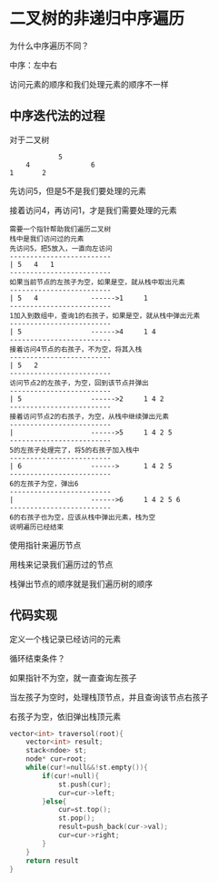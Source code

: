 # 二叉树的非递归中序遍历

为什么中序遍历不同？

中序：左中右

访问元素的顺序和我们处理元素的顺序不一样

## 中序迭代法的过程

对于二叉树

```\c++
			5	
	4				6
1		2
```

先访问5，但是5不是我们要处理的元素

接着访问4，再访问1，才是我们需要处理的元素

```
需要一个指针帮助我们遍历二叉树
栈中是我们访问过的元素
先访问5，把5放入，一直向左访问
-------------------------
| 5   4   1
-------------------------
如果当前节点的左孩子为空，如果是空，就从栈中取出元素
-------------------------
| 5   4             ------>1     1
-------------------------
1加入到数组中，查询1的右孩子，如果是空，就从栈中弹出元素
-------------------------
| 5                 ------>4     1 4
-------------------------
接着访问4节点的右孩子，不为空，将其入栈
-------------------------
| 5   2
-------------------------
访问节点2的左孩子，为空，回到该节点并弹出
-------------------------
| 5                 ------>2     1 4 2
-------------------------
接着访问节点2的右孩子，为空，从栈中继续弹出元素
-------------------------
|                   ------>5     1 4 2 5
-------------------------
5的左孩子处理完了，将5的右孩子加入栈中
-------------------------
| 6                 ------>      1 4 2 5
-------------------------
6的左孩子为空，弹出6
-------------------------
|                   ------>6     1 4 2 5 6
-------------------------
6的右孩子也为空，应该从栈中弹出元素，栈为空
说明遍历已经结束
```

使用指针来遍历节点

用栈来记录我们遍历过的节点

栈弹出节点的顺序就是我们遍历树的顺序

## 代码实现

定义一个栈记录已经访问的元素

循环结束条件？

如果指针不为空，就一直查询左孩子

当左孩子为空时，处理栈顶节点，并且查询该节点右孩子

右孩子为空，依旧弹出栈顶元素

```c++
vector<int> traversol(root){
    vector<int> result;
    stack<ndoe> st;
    node* cur=root;
    while(cur!=null&&!st.empty()){
        if(cur!=null){
            st.push(cur);
            cur=cur->left;
        }else{
            cur=st.top();
            st.pop();
            result=push_back(cur->val);
            cur=cur->right;
        }
    }
    return result
}
```




